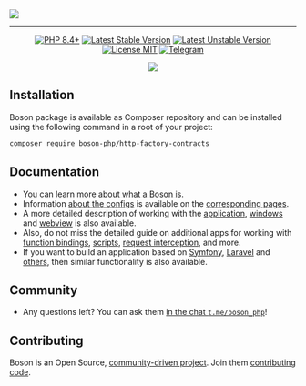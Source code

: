 <a href="https://github.com/boson-php/boson">
    <img align="center" src="https://github.com/user-attachments/assets/169b6bf1-4644-4873-ac4e-6448b36dc2a5" />
</a>

---

<p align="center">
    <a href="https://packagist.org/packages/boson-php/http-factory-contracts"><img src="https://poser.pugx.org/boson-php/http-factory-contracts/require/php?style=for-the-badge" alt="PHP 8.4+"></a>
    <a href="https://packagist.org/packages/boson-php/http-factory-contracts"><img src="https://poser.pugx.org/boson-php/http-factory-contracts/version?style=for-the-badge" alt="Latest Stable Version"></a>
    <a href="https://packagist.org/packages/boson-php/http-factory-contracts"><img src="https://poser.pugx.org/boson-php/http-factory-contracts/v/unstable?style=for-the-badge" alt="Latest Unstable Version"></a>
    <a href="https://raw.githubusercontent.com/boson-php/boson/blob/master/LICENSE"><img src="https://poser.pugx.org/boson-php/http-factory-contracts/license?style=for-the-badge" alt="License MIT"></a>
    <a href="https://t.me/boson_php"><img src="https://img.shields.io/static/v1?label=&message=Join+To+Community&color=24A1DE&style=for-the-badge&logo=telegram&logoColor=white" alt="Telegram" /></a>
</p>
<p align="center">
    <a href="https://github.com/boson-php/http-factory-contracts/actions/workflows/tests.yml"><img src="https://img.shields.io/github/actions/workflow/status/boson-php/boson/tests.yml?label=Tests&style=flat-square&logo=unpkg"></a>
</p>

## Installation

Boson package is available as Composer repository and can 
be installed using the following command in a root of your project:

```bash
composer require boson-php/http-factory-contracts
```

## Documentation

- You can learn more [about what a Boson is](https://bosonphp.com/introduction.html).
- Information [about the configs](https://bosonphp.com/configuration.html) is 
  available on the [corresponding pages](https://bosonphp.com/application-configuration.html).
- A more detailed description of working with the [application](https://bosonphp.com/application.html), 
  [windows](https://bosonphp.com/window.html) and [webview](https://bosonphp.com/webview.html) 
  is also available.
- Also, do not miss the detailed guide on additional apps for working with 
  [function bindings](https://bosonphp.com/bindings-api.html),
  [scripts](https://bosonphp.com/scripts-api.html),
  [request interception](https://bosonphp.com/schemes-api.html), and more.
- If you want to build an application based on 
  [Symfony](https://bosonphp.com/symfony-adapter.html), 
  [Laravel](https://bosonphp.com/laravel-adapter.html) and 
  [others](https://bosonphp.com/psr7-adapter.html), 
  then similar functionality is also available.

## Community

- Any questions left? You can ask them 
  [in the chat `t.me/boson_php`](https://t.me/boson_php)!

## Contributing

Boson is an Open Source, [community-driven project](https://github.com/boson-php/boson/graphs/contributors). 
Join them [contributing code](https://bosonphp.com/contribution.html).


